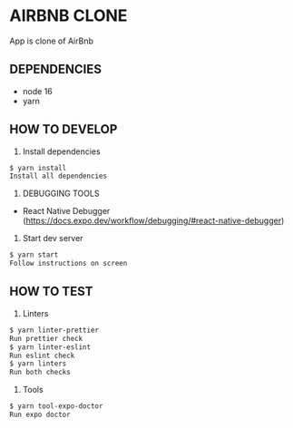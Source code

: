 # AIRBNB CLONE

App is clone of AirBnb

## DEPENDENCIES

* node 16
* yarn

## HOW TO DEVELOP

1. Install dependencies

```bash
$ yarn install
Install all dependencies
```

1. DEBUGGING TOOLS

* React Native Debugger (<https://docs.expo.dev/workflow/debugging/#react-native-debugger>)

1. Start dev server

```bash
$ yarn start
Follow instructions on screen
```

## HOW TO TEST

1. Linters

```bash
$ yarn linter-prettier
Run prettier check
$ yarn linter-eslint
Run eslint check
$ yarn linters
Run both checks
```

1. Tools

```bash
$ yarn tool-expo-doctor
Run expo doctor
```
